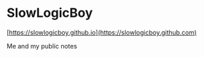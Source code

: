 # SlowLogicBoy

[https://slowlogicboy.github.io](https://slowlogicboy.github.com)

Me and my public notes
